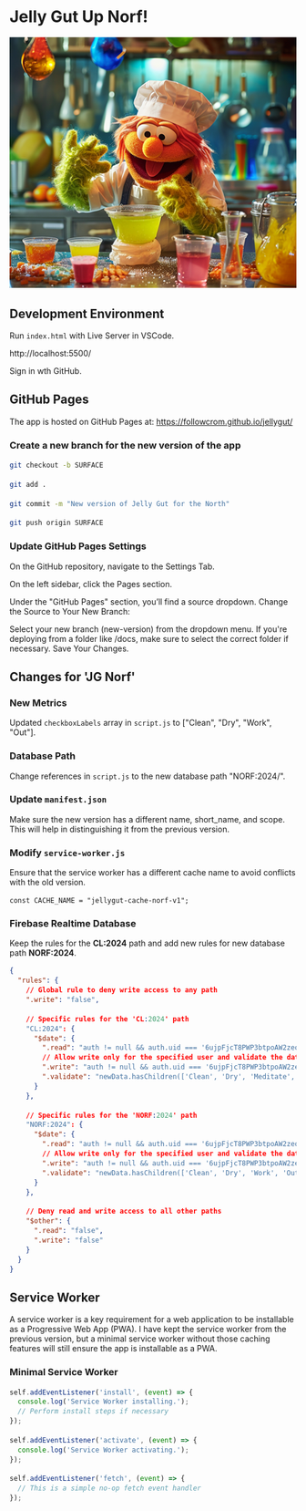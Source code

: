 # Jelly Gut Up Norf!

![Jelly Chef](imgs/jelly-chef.png)

## Development Environment

Run `index.html` with Live Server in VSCode.

http://localhost:5500/

Sign in wth GitHub.

## GitHub Pages

The app is hosted on GitHub Pages at: https://followcrom.github.io/jellygut/

### Create a new branch for the new version of the app

```bash
git checkout -b SURFACE

git add .

git commit -m "New version of Jelly Gut for the North"

git push origin SURFACE
```

### Update GitHub Pages Settings

On the GitHub repository, navigate to the Settings Tab.

On the left sidebar, click the Pages section.

Under the "GitHub Pages" section, you’ll find a source dropdown.
Change the Source to Your New Branch:

Select your new branch (new-version) from the dropdown menu. If you're deploying from a folder like /docs, make sure to select the correct folder if necessary.
Save Your Changes.

## Changes for 'JG Norf'

### New Metrics

Updated `checkboxLabels` array in `script.js` to ["Clean", "Dry", "Work", "Out"].

### Database Path

Change references in `script.js` to the new database path "NORF:2024/".

### Update `manifest.json`

Make sure the new version has a different name, short_name, and scope. This will help in distinguishing it from the previous version.

### Modify `service-worker.js`

Ensure that the service worker has a different cache name to avoid conflicts with the old version.

`const CACHE_NAME = "jellygut-cache-norf-v1";`

### Firebase Realtime Database

Keep the rules for the **CL:2024** path and add new rules for new database path **NORF:2024**.

```json
{
  "rules": {
    // Global rule to deny write access to any path
    ".write": "false",

    // Specific rules for the 'CL:2024' path
    "CL:2024": {
      "$date": {
        ".read": "auth != null && auth.uid === '6ujpFjcT8PWP3btpoAW2zeqSSmB2'",
        // Allow write only for the specified user and validate the data structure
        ".write": "auth != null && auth.uid === '6ujpFjcT8PWP3btpoAW2zeqSSmB2'",
        ".validate": "newData.hasChildren(['Clean', 'Dry', 'Meditate', 'TV8'])"
      }
    },

    // Specific rules for the 'NORF:2024' path
    "NORF:2024": {
      "$date": {
        ".read": "auth != null && auth.uid === '6ujpFjcT8PWP3btpoAW2zeqSSmB2'",
        // Allow write only for the specified user and validate the data structure
        ".write": "auth != null && auth.uid === '6ujpFjcT8PWP3btpoAW2zeqSSmB2'",
        ".validate": "newData.hasChildren(['Clean', 'Dry', 'Work', 'Out'])"
      }
    },

    // Deny read and write access to all other paths
    "$other": {
      ".read": "false",
      ".write": "false"
    }
  }
}
```


## Service Worker

A service worker is a key requirement for a web application to be installable as a Progressive Web App (PWA). I have kept the service worker from the previous version, but a minimal service worker without those caching features will still ensure the app is installable as a PWA.

### Minimal Service Worker

```javascript
self.addEventListener('install', (event) => {
  console.log('Service Worker installing.');
  // Perform install steps if necessary
});

self.addEventListener('activate', (event) => {
  console.log('Service Worker activating.');
});

self.addEventListener('fetch', (event) => {
  // This is a simple no-op fetch event handler
});
```